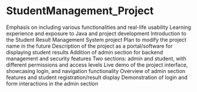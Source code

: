 # StudentManagement_Project

Emphasis on including various functionalities and real-life usability
Learning experience and exposure to Java and project development
Introduction to the Student Result Management System project
Plan to modify the project name in the future
Description of the project as a portal/software for displaying student results
Addition of admin section for backend management and security features
Two sections: admin and student, with different permissions and access levels
Live demo of the project interface, showcasing login, and navigation functionality
Overview of admin section features and student registration/result display
Demonstration of login and form interactions in the admin section
